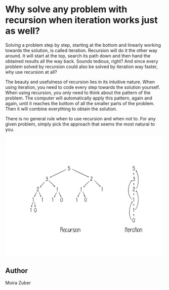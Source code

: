 <!-- BEGIN TITLE -->
# Why solve any problem with recursion when iteration works just as well?
<!-- END TITLE -->

<!-- BEGIN BODY -->
Solving a problem step by step, starting at the bottom and linearly working towards the solution, is called iteration. Recursion will do it the other way around. It will start at the top, search its path down and then hand the obtained results all the way back. Sounds tedious, right? And since every problem solved by recursion could also be solved by iteration way faster, why use recursion at all?

The beauty and usefulness of recursion lies in its intuitive nature. When using iteration, you need to code every step towards the solution yourself. When using recursion, you only need to think about the pattern of the problem. The computer will automatically apply this pattern, again and again, until it reaches the bottom of all the smaller parts of the problem. Then it will combine everything to obtain the solution.

There is no general rule when to use recursion and when not to. For any given problem, simply pick the approach that seems the most natural to you.
<!-- END BODY -->


![Fibonacci recursion vs iteration](../images/image-108-recursion-vs-iteration.jpg)



## Author
<!-- BEGIN AUTHOR -->
Moira Zuber
<!-- END AUTHOR -->
